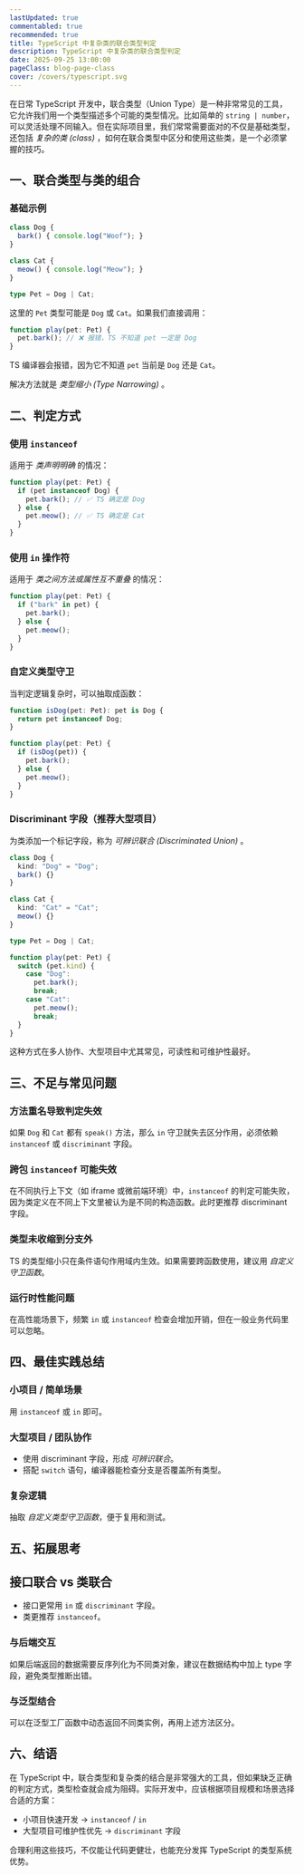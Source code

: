 ```yaml
---
lastUpdated: true
commentabled: true
recommended: true
title: TypeScript 中复杂类的联合类型判定
description: TypeScript 中复杂类的联合类型判定
date: 2025-09-25 13:00:00 
pageClass: blog-page-class
cover: /covers/typescript.svg
---
```


在日常 TypeScript 开发中，联合类型（Union Type）是一种非常常见的工具，它允许我们用一个类型描述多个可能的类型情况。比如简单的  `string | number`，可以灵活处理不同输入。但在实际项目里，我们常常需要面对的不仅是基础类型，还包括 *复杂的类 (class)* ，如何在联合类型中区分和使用这些类，是一个必须掌握的技巧。

## 一、联合类型与类的组合 ##

### 基础示例 ###

```ts
class Dog {
  bark() { console.log("Woof"); }
}

class Cat {
  meow() { console.log("Meow"); }
}

type Pet = Dog | Cat;
```

这里的 `Pet` 类型可能是 `Dog` 或 `Cat`。如果我们直接调用：

```ts
function play(pet: Pet) {
  pet.bark(); // ❌ 报错，TS 不知道 pet 一定是 Dog
}
```

TS 编译器会报错，因为它不知道 `pet` 当前是 `Dog` 还是 `Cat`。

解决方法就是 *类型缩小 (Type Narrowing)* 。

## 二、判定方式 ##

### 使用 `instanceof` ###

适用于 *类声明明确* 的情况：

```ts
function play(pet: Pet) {
  if (pet instanceof Dog) {
    pet.bark(); // ✅ TS 确定是 Dog
  } else {
    pet.meow(); // ✅ TS 确定是 Cat
  }
}
```

### 使用 `in` 操作符 ###

适用于 *类之间方法或属性互不重叠* 的情况：

```ts
function play(pet: Pet) {
  if ("bark" in pet) {
    pet.bark();
  } else {
    pet.meow();
  }
}
```

### 自定义类型守卫 ###

当判定逻辑复杂时，可以抽取成函数：

```ts
function isDog(pet: Pet): pet is Dog {
  return pet instanceof Dog;
}

function play(pet: Pet) {
  if (isDog(pet)) {
    pet.bark();
  } else {
    pet.meow();
  }
}
```

### Discriminant 字段（推荐大型项目） ###

为类添加一个标记字段，称为 *可辨识联合 (Discriminated Union)* 。

```ts
class Dog {
  kind: "Dog" = "Dog";
  bark() {}
}

class Cat {
  kind: "Cat" = "Cat";
  meow() {}
}

type Pet = Dog | Cat;

function play(pet: Pet) {
  switch (pet.kind) {
    case "Dog":
      pet.bark();
      break;
    case "Cat":
      pet.meow();
      break;
  }
}
```

这种方式在多人协作、大型项目中尤其常见，可读性和可维护性最好。

## 三、不足与常见问题 ##

### 方法重名导致判定失效 ###

如果 `Dog` 和 `Cat` 都有 `speak()` 方法，那么 `in` 守卫就失去区分作用，必须依赖 `instanceof` 或 `discriminant` 字段。

### 跨包 `instanceof` 可能失效 ###

在不同执行上下文（如 iframe 或微前端环境）中，`instanceof` 的判定可能失败，因为类定义在不同上下文里被认为是不同的构造函数。此时更推荐 discriminant 字段。

### 类型未收缩到分支外 ###

TS 的类型缩小只在条件语句作用域内生效。如果需要跨函数使用，建议用 *自定义守卫函数*。

### 运行时性能问题 ###

在高性能场景下，频繁 `in` 或 `instanceof` 检查会增加开销，但在一般业务代码里可以忽略。

## 四、最佳实践总结 ##

### 小项目 / 简单场景 ###

用 `instanceof` 或 `in` 即可。

### 大型项目 / 团队协作 ###

- 使用 discriminant 字段，形成 *可辨识联合*。
- 搭配 `switch` 语句，编译器能检查分支是否覆盖所有类型。

### 复杂逻辑 ###

抽取 *自定义类型守卫函数*，便于复用和测试。

## 五、拓展思考 ##

## 接口联合 vs 类联合 ##

- 接口更常用 `in` 或 `discriminant` 字段。
- 类更推荐 `instanceof`。

### 与后端交互 ###

如果后端返回的数据需要反序列化为不同类对象，建议在数据结构中加上 type 字段，避免类型推断出错。

### 与泛型结合 ###

可以在泛型工厂函数中动态返回不同类实例，再用上述方法区分。

## 六、结语 ##

在 TypeScript 中，联合类型和复杂类的结合是非常强大的工具，但如果缺乏正确的判定方式，类型检查就会成为阻碍。实际开发中，应该根据项目规模和场景选择合适的方案：

- 小项目快速开发 → `instanceof` / `in`
- 大型项目可维护性优先 → `discriminant` 字段

合理利用这些技巧，不仅能让代码更健壮，也能充分发挥 TypeScript 的类型系统优势。

